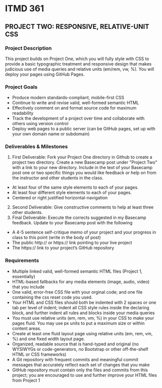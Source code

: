﻿# ITMD 361 

 ## PROJECT TWO: RESPONSIVE, RELATIVE-UNIT CSS
### Project Description
This project builds on Project One, which you will fully style with CSS to provide a basic typographic treatment and responsive design that makes judicious use of media queries and relative units (em/rem, vw, %). You will deploy your pages using GitHub Pages.

### Project Goals
* Produce modern standards-compliant, mobile-first CSS
* Continue to write and revise valid, well-formed semantic HTML
* Effectively comment on and format source code for maximum readability
* Track the development of a project over time and collaborate with others using version control
* Deploy web pages to a public server (can be GitHub pages, set up with your own domain name or subdomain)
### Deliverables & Milestones
1. First Deliverable: Fork your Project One directory in Github to create a project two directory. Create a new Basecamp post under "Project Two" with a link to your new directory. Include in the text of your Basecamp post one or two specific things you would like feedback or help on from the instructor and other students in the class.
  * At least four of the same style elements to each of your pages.
  * At least four different style elements to each of your pages.
  * Centered or right justified horizontal-navigation
2. Second Deliverable: Give constructive comments to help at least three other students.
3. Final Deliverable: Execute the corrects suggested in my Basecamp feedback. Update to your Basecamp post with the following
  - A 4-5 sentence self-critique memo of your project and your progress in class to this point (write in the body of post)
  - The public http:// or https:// link pointing to your live project
  - The https:// link to your project’s GitHub repository
### Requirements
- Multiple linked valid, well-formed semantic HTML files (Project 1, essentially)
- HTML-based fallbacks for any media elements (image, audio, video) that you include
- One valid, error-free CSS file with your orginal code; and one file containing the css reset code you used.
- Your HTML and CSS files should both be indented with 2 spaces or one tab per level of indent; indent all CSS style rules inside the declaring block, and further indent all rules and blocks inside your media queries
- You must use relative units (em, rem, vm, %) in your CSS to make your pages fluid. You may use px units to put a maximum size or within content areas.
- Create at least one fluid layout page using relative units (em, rem, vm, %) and one fixed width layout page.
- Organized, readable source that is hand-typed and original (no WYSIWYGs or code-generators, no Bootstrap or other off-the-shelf HTML or CSS frameworks)
- A Git repository with frequent commits and meaningful commit messages that accurately reflect each set of changes that you make
- GitHub repository must contain only the files and commits from this project; you are encouraged to use and further improve your HTML files from Project 1
 
